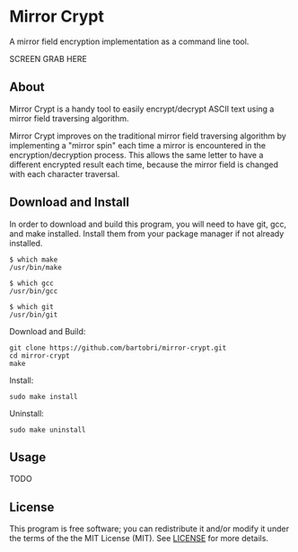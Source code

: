 Mirror Crypt
============

A mirror field encryption implementation as a command line tool.

SCREEN GRAB HERE

About
-----

Mirror Crypt is a handy tool to easily encrypt/decrypt ASCII text using a
mirror field traversing algorithm.

Mirror Crypt improves on the traditional mirror field traversing algorithm
by implementing a "mirror spin" each time a mirror is encountered in the
encryption/decryption process. This allows the same letter to have a
different encrypted result each time, because the mirror field is changed
with each character traversal.

Download and Install
--------------------

In order to download and build this program, you will need to have git,
gcc, and make installed. Install them from your package manager if not
already installed.

```
$ which make
/usr/bin/make

$ which gcc
/usr/bin/gcc

$ which git
/usr/bin/git
```
Download and Build:
```
git clone https://github.com/bartobri/mirror-crypt.git
cd mirror-crypt
make
```

Install:
```
sudo make install
```

Uninstall:
```
sudo make uninstall
```

Usage
-----

TODO

License
-------

This program is free software; you can redistribute it and/or modify it under the terms of the the
MIT License (MIT). See [LICENSE](LICENSE) for more details.
